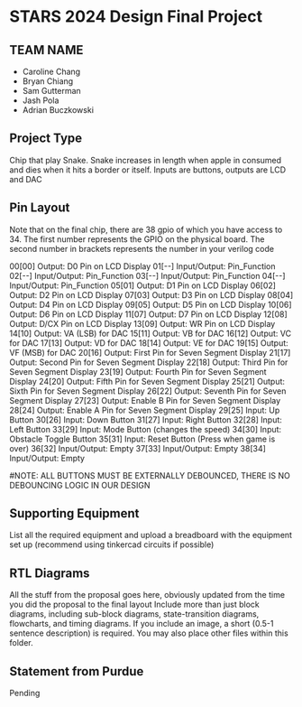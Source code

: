# STARS 2024 Design Final Project

## TEAM NAME
* Caroline Chang
* Bryan Chiang
* Sam Gutterman
* Jash Pola
* Adrian Buczkowski

## Project Type
Chip that play Snake. Snake increases in length when apple in consumed and dies when it hits a border or itself. Inputs are buttons, outputs are LCD and DAC

## Pin Layout
Note that on the final chip, there are 38 gpio of which you have access to 34.
The first number represents the GPIO on the physical board. The second number
in brackets represents the number in your verilog code

00[00] Output: D0 Pin on LCD Display
01[--] Input/Output: Pin_Function
02[--] Input/Output: Pin_Function
03[--] Input/Output: Pin_Function
04[--] Input/Output: Pin_Function
05[01] Output: D1 Pin on LCD Display
06[02] Output: D2 Pin on LCD Display 
07[03] Output: D3 Pin on LCD Display
08[04] Output: D4 Pin on LCD Display 
09[05] Output: D5 Pin on LCD Display 
10[06] Output: D6 Pin on LCD Display
11[07] Output: D7 Pin on LCD Display
12[08] Output: D/CX Pin on LCD Display
13[09] Output: WR Pin on LCD Display
14[10] Output: VA (LSB) for DAC 
15[11] Output: VB for DAC 
16[12] Output: VC for DAC 
17[13] Output: VD for DAC 
18[14] Output: VE for DAC 
19[15] Output: VF (MSB) for DAC 
20[16] Output: First Pin for Seven Segment Display 
21[17] Output: Second Pin for Seven Segment Display 
22[18] Output: Third Pin for Seven Segment Display 
23[19] Output: Fourth Pin for Seven Segment Display 
24[20] Output: Fifth Pin for Seven Segment Display 
25[21] Output: Sixth Pin for Seven Segment Display 
26[22] Output: Seventh Pin for Seven Segment Display 
27[23] Output: Enable B Pin for Seven Segment Display 
28[24] Output: Enable A Pin for Seven Segment Display 
29[25] Input: Up Button
30[26] Input: Down Button
31[27] Input: Right Button 
32[28] Input: Left Button
33[29] Input: Mode Button (changes the speed)
34[30] Input: Obstacle Toggle Button 
35[31] Input: Reset Button (Press when game is over)
36[32] Input/Output: Empty
37[33] Input/Output: Empty
38[34] Input/Output: Empty

#NOTE: ALL BUTTONS MUST BE EXTERNALLY DEBOUNCED, THERE IS NO DEBOUNCING LOGIC IN OUR DESIGN

## Supporting Equipment
List all the required equipment and upload a breadboard with the equipment set up (recommend using tinkercad circuits if possible)

## RTL Diagrams
All the stuff from the proposal goes here, obviously updated from the time you did the proposal to the final layout
Include more than just block diagrams, including sub-block diagrams, state-transition diagrams, flowcharts, and timing diagrams.  If you include an image, a short (0.5-1 sentence description) is required.
You may also place other files within this folder.

## Statement from Purdue
Pending

